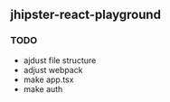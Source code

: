 ﻿## jhipster-react-playground

### TODO
- ajdust file structure
- adjust webpack
- make app.tsx
- make auth
